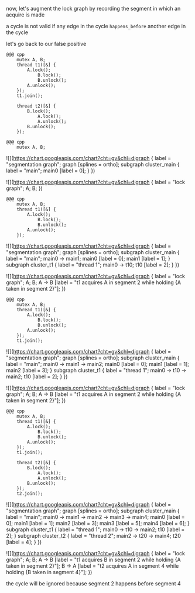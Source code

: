 <!SLIDE>
now, let's augment the lock graph by recording the segment in which an acquire
is made

a cycle is not valid if any edge in the cycle `happens_before` another edge in
the cycle


<!SLIDE>
let's go back to our false positive

    @@@ cpp
        mutex A, B;
        thread t1([&] {
            A.lock();
                B.lock();
                B.unlock();
            A.unlock();
        });
        t1.join();

        thread t2([&] {
            B.lock();
                A.lock();
                A.unlock();
            B.unlock();
        });


<!SLIDE>

    @@@ cpp
        mutex A, B;

![](https://chart.googleapis.com/chart?cht=gv&chl=digraph {
    label = "segmentation graph";
    graph [splines = ortho];
    subgraph cluster_main {
        label = "main";
        main0 [label = 0];
    }
})

![](https://chart.googleapis.com/chart?cht=gv&chl=digraph {
    label = "lock graph";
    A; B;
})


<!SLIDE>

    @@@ cpp
        mutex A, B;
        thread t1([&] {
            A.lock();
                B.lock();
                B.unlock();
            A.unlock();
        });

![](https://chart.googleapis.com/chart?cht=gv&chl=digraph {
    label = "segmentation graph";
    graph [splines = ortho];
    subgraph cluster_main {
        label = "main";
        main0 -> main1;
        main0 [label = 0];
        main1 [label = 1];
    }
    subgraph cluster_t1 {
        label = "thread 1";
        main0 -> t10;
        t10 [label = 2];
    }
})

![](https://chart.googleapis.com/chart?cht=gv&chl=digraph {
    label = "lock graph";
    A; B;
    A -> B [label = "t1 acquires A in segment 2 while holding {A taken in segment 2}"];
})


<!SLIDE>

    @@@ cpp
        mutex A, B;
        thread t1([&] {
            A.lock();
                B.lock();
                B.unlock();
            A.unlock();
        });
        t1.join();

![](https://chart.googleapis.com/chart?cht=gv&chl=digraph {
    label = "segmentation graph";
    graph [splines = ortho];
    subgraph cluster_main {
        label = "main";
        main0 -> main1 -> main2;
        main0 [label = 0];
        main1 [label = 1];
        main2 [label = 3];
    }
    subgraph cluster_t1 {
        label = "thread 1";
        main0 -> t10 -> main2;
        t10 [label = 2];
    }
})

![](https://chart.googleapis.com/chart?cht=gv&chl=digraph {
    label = "lock graph";
    A; B;
    A -> B [label = "t1 acquires A in segment 2 while holding {A taken in segment 2}"];
})


<!SLIDE>

    @@@ cpp
        mutex A, B;
        thread t1([&] {
            A.lock();
                B.lock();
                B.unlock();
            A.unlock();
        });
        t1.join();

        thread t2([&] {
            B.lock();
                A.lock();
                A.unlock();
            B.unlock();
        });
        t2.join();

![](https://chart.googleapis.com/chart?cht=gv&chl=digraph {
    label = "segmentation graph";
    graph [splines = ortho];
    subgraph cluster_main {
        label = "main";
        main0 -> main1 -> main2 -> main3 -> main4;
        main0 [label = 0];
        main1 [label = 1];
        main2 [label = 3];
        main3 [label = 5];
        main4 [label = 6];
    }
    subgraph cluster_t1 {
        label = "thread 1";
        main0 -> t10 -> main2;
        t10 [label = 2];
    }
    subgraph cluster_t2 {
        label = "thread 2";
        main2 -> t20 -> main4;
        t20 [label = 4];
    }
})

![](https://chart.googleapis.com/chart?cht=gv&chl=digraph {
    label = "lock graph";
    A; B;
    A -> B [label = "t1 acquires B in segment 2 while holding {A taken in segment 2}"];
    B -> A [label = "t2 acquires A in segment 4 while holding {B taken in segment 4}"];
})


<!SLIDE>
the cycle will be ignored because segment 2 happens before segment 4
